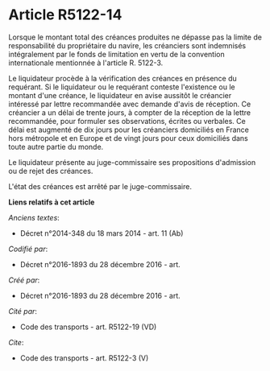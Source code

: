 # Article R5122-14

Lorsque le montant total des créances produites ne dépasse pas la limite de responsabilité du propriétaire du navire, les
créanciers sont indemnisés intégralement par le fonds de limitation en vertu de la convention internationale mentionnée à
l'article R. 5122-3. 

Le liquidateur procède à la vérification des créances en présence du requérant. Si le liquidateur ou le requérant conteste
l'existence ou le montant d'une créance, le liquidateur en avise aussitôt le créancier intéressé par lettre recommandée avec
demande d'avis de réception. Ce créancier a un délai de trente jours, à compter de la réception de la lettre recommandée,
pour formuler ses observations, écrites ou verbales. Ce délai est augmenté de dix jours pour les créanciers domiciliés en
France hors métropole et en Europe et de vingt jours pour ceux domiciliés dans toute autre partie du monde. 

Le liquidateur présente au juge-commissaire ses propositions d'admission ou de rejet des créances. 

L'état des créances est arrêté par le juge-commissaire.

**Liens relatifs à cet article**

_Anciens textes_:

  - Décret n°2014-348 du 18 mars 2014 - art. 11 (Ab)

_Codifié par_:

  - Décret n°2016-1893 du 28 décembre 2016 - art.

_Créé par_:

  - Décret n°2016-1893 du 28 décembre 2016 - art.

_Cité par_:

  - Code des transports - art. R5122-19 (VD)

_Cite_:

  - Code des transports - art. R5122-3 (V)
